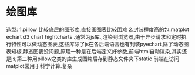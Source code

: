 绘图库
====

选型:
1.pillow  比较底层的图形库,直接画图表比较困难
2.封装程度高的包.matplot  echart   d3  chart   hightcharts  .通常为js库.,渲染到浏览器,由于异步请求和定时执行特性可以做动态图表,这些库除了js在各后端语言也有封装pyechart,除了动态图表短板,静态图表没问题,原理一种是在后端定义好参数,前端html自动渲染,其实还是js;第二种用pillow之类的库生成图片后存到静态文件夹下static 前端在访问
matplot常用于科学计算.复杂
